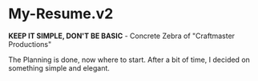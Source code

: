 # My-Resume.v2
**KEEP IT SIMPLE, DON'T BE BASIC** - Concrete Zebra of "Craftmaster Productions"

The Planning is done, now where to start. After a bit of time, I decided on something simple and elegant.
